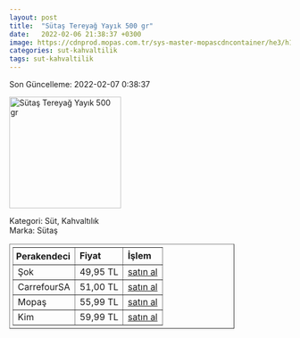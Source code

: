 ```yaml
---
layout: post
title:  "Sütaş Tereyağ Yayık 500 gr"
date:   2022-02-06 21:38:37 +0300
image: https://cdnprod.mopas.com.tr/sys-master-mopascdncontainer/he3/h12/8797351018526/824_0_521Wx521H
categories: sut-kahvaltilik
tags: sut-kahvaltilik
---
```


Son Güncelleme: 2022-02-07 0:38:37

<img src="https://cdnprod.mopas.com.tr/sys-master-mopascdncontainer/he3/h12/8797351018526/824_0_521Wx521H" width="200" alt="Sütaş Tereyağ Yayık 500 gr" />

Kategori: Süt, Kahvaltılık
<br />
Marka: Sütaş

<table border="1" style="padding: 5px;width:80%;">
  <tr>
    <td style="padding: 5px;"><strong>Perakendeci</strong></td>
    <td><strong>Fiyat</strong></td>
    <td><strong>İşlem</strong></td>
  </tr>
  <tr>
              <td>Şok</td>
              <td>49,95 TL</td>
              <td><a target="_blank" href="https://www.sokmarket.com.tr/geleneksel-tereyag-500-gr-p-3601/">satın al</a></td>
            </tr><tr>
              <td>CarrefourSA</td>
              <td>51,00 TL</td>
              <td><a target="_blank" href="https://www.carrefoursa.com/sutas-yayik-tereyagi-500-g-p-30076795">satın al</a></td>
            </tr><tr>
              <td>Mopaş</td>
              <td>55,99 TL</td>
              <td><a target="_blank" href="https://www.mopas.com.tr/sutas-yayik-tereyag-500-gr/p/824">satın al</a></td>
            </tr><tr>
              <td>Kim</td>
              <td>59,99 TL</td>
              <td><a target="_blank" href="https://www.kimgeldi.com/sutas-tereyag-yayik-500-gr">satın al</a></td>
            </tr>
</table>
